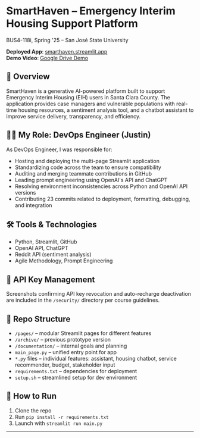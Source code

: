 # SmartHaven – Emergency Interim Housing Support Platform  
BUS4-118i, Spring '25 – San José State University

**Deployed App**: [smarthaven.streamlit.app](https://smarthaven.streamlit.app)  
**Demo Video**: [Google Drive Demo](https://docs.google.com/file/d/1t693dj6CqUlb_MUc_4iyYmRMWd4ZfAUk/preview)

## 📌 Overview
SmartHaven is a generative AI-powered platform built to support Emergency Interim Housing (EIH) users in Santa Clara County. The application provides case managers and vulnerable populations with real-time housing resources, a sentiment analysis tool, and a chatbot assistant to improve service delivery, transparency, and efficiency.

## 👨‍💻 My Role: DevOps Engineer (Justin)
As DevOps Engineer, I was responsible for:
- Hosting and deploying the multi-page Streamlit application
- Standardizing code across the team to ensure compatibility
- Auditing and merging teammate contributions in GitHub
- Leading prompt engineering using OpenAI's API and ChatGPT
- Resolving environment inconsistencies across Python and OpenAI API versions
- Contributing 23 commits related to deployment, formatting, debugging, and integration

## 🛠️ Tools & Technologies
- Python, Streamlit, GitHub
- OpenAI API, ChatGPT
- Reddit API (sentiment analysis)
- Agile Methodology, Prompt Engineering

## 🔐 API Key Management
Screenshots confirming API key revocation and auto-recharge deactivation are included in the `/security/` directory per course guidelines.

## 📂 Repo Structure
- `/pages/` – modular Streamlit pages for different features
- `/archive/` – previous prototype version
- `/documentation/` – internal goals and planning
- `main_page.py` – unified entry point for app
- `*.py` files – individual features: assistant, housing chatbot, service recommender, budget, stakeholder input
- `requirements.txt` – dependencies for deployment
- `setup.sh` – streamlined setup for dev environment

## 🚀 How to Run
1. Clone the repo  
2. Run `pip install -r requirements.txt`  
3. Launch with `streamlit run main.py`  

---
